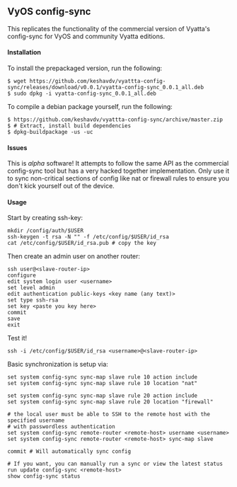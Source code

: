 ## VyOS config-sync

This replicates the functionality of the commercial version of Vyatta's config-sync for VyOS and community Vyatta editions.

#### Installation

To install the prepackaged version, run the following:

    $ wget https://github.com/keshavdv/vyattta-config-sync/releases/download/v0.0.1/vyatta-config-sync_0.0.1_all.deb
    $ sudo dpkg -i vyatta-config-sync_0.0.1_all.deb

To compile a debian package yourself, run the following:

    $ https://github.com/keshavdv/vyattta-config-sync/archive/master.zip
    $ # Extract, install build dependencies
    $ dpkg-buildpackage -us -uc

#### Issues

This is *alpha* software! It attempts to follow the same API as the commercial config-sync tool but has a very hacked together implementation. Only use it to sync non-critical sections of config like nat or firewall rules to ensure you don't kick yourself out of the device.



#### Usage

Start by creating ssh-key:

    mkdir /config/auth/$USER
    ssh-keygen -t rsa -N "" -f /etc/config/$USER/id_rsa
    cat /etc/config/$USER/id_rsa.pub # copy the key
    
Then create an admin user on another router:

    ssh user@<slave-router-ip>
    configure
    edit system login user <username>
    set level admin
    edit authentication public-keys <key name (any text)>
    set type ssh-rsa
    set key <paste you key here>
    commit
    save
    exit
    
Test it!
    
    ssh -i /etc/config/$USER/id_rsa <username>@<slave-router-ip>

Basic synchronization is setup via:

    set system config-sync sync-map slave rule 10 action include
    set system config-sync sync-map slave rule 10 location "nat"

    set system config-sync sync-map slave rule 20 action include
    set system config-sync sync-map slave rule 20 location "firewall"

    # the local user must be able to SSH to the remote host with the specified username
    # with passwordless authentication
    set system config-sync remote-router <remote-host> username <username>
    set system config-sync remote-router <remote-host> sync-map slave

    commit # Will automatically sync config

    # If you want, you can manually run a sync or view the latest status
    run update config-sync <remote-host>
    show config-sync status
